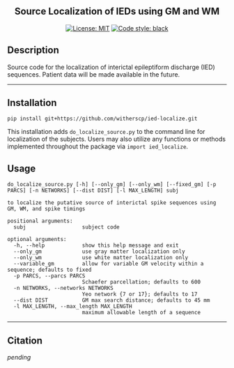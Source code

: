 <h2 align="center">Source Localization of IEDs using GM and WM</h2>

<p align="center">
<a href="https://github.com/witherscp/ied-localize/blob/main/LICENSE.txt"><img alt="License: MIT" src="https://black.readthedocs.io/en/stable/_static/license.svg"></a>
<a href="https://github.com/psf/black"><img alt="Code style: black" src="https://img.shields.io/badge/code%20style-black-000000.svg"></a>
</p>

## Description
Source code for the localization of interictal epileptiform discharge (IED) sequences. Patient data will be made available in the future.

---
## Installation
```pip install git+https://github.com/witherscp/ied-localize.git```

This installation adds `do_localize_source.py` to the command line for localization of the subjects. Users may also utilize any functions or methods implemented throughout the package via `import ied_localize`.

## Usage



```
do_localize_source.py [-h] [--only_gm] [--only_wm] [--fixed_gm] [-p PARCS] [-n NETWORKS] [--dist DIST] [-l MAX_LENGTH] subj

to localize the putative source of interictal spike sequences using GM, WM, and spike timings

positional arguments:
  subj                  subject code

optional arguments:
  -h, --help            show this help message and exit
  --only_gm             use gray matter localization only
  --only_wm             use white matter localization only
  --variable_gm         allow for variable GM velocity within a sequence; defaults to fixed
  -p PARCS, --parcs PARCS
                        Schaefer parcellation; defaults to 600
  -n NETWORKS, --networks NETWORKS
                        Yeo network {7 or 17}; defaults to 17
  --dist DIST           GM max search distance; defaults to 45 mm
  -l MAX_LENGTH, --max_length MAX_LENGTH
                        maximum allowable length of a sequence
```
---
## Citation
_pending_